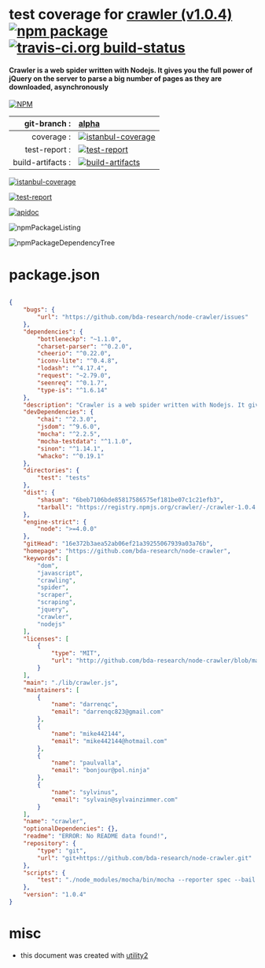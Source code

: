 # test coverage for  [crawler (v1.0.4)](https://github.com/bda-research/node-crawler)  [![npm package](https://img.shields.io/npm/v/npmtest-crawler.svg?style=flat-square)](https://www.npmjs.org/package/npmtest-crawler) [![travis-ci.org build-status](https://api.travis-ci.org/npmtest/node-npmtest-crawler.svg)](https://travis-ci.org/npmtest/node-npmtest-crawler)
#### Crawler is a web spider written with Nodejs. It gives you the full power of jQuery on the server to parse a big number of pages as they are downloaded, asynchronously

[![NPM](https://nodei.co/npm/crawler.png?downloads=true)](https://www.npmjs.com/package/crawler)

| git-branch : | [alpha](https://github.com/npmtest/node-npmtest-crawler/tree/alpha)|
|--:|:--|
| coverage : | [![istanbul-coverage](https://npmtest.github.io/node-npmtest-crawler/build/coverage.badge.svg)](https://npmtest.github.io/node-npmtest-crawler/build/coverage.html/index.html)|
| test-report : | [![test-report](https://npmtest.github.io/node-npmtest-crawler/build/test-report.badge.svg)](https://npmtest.github.io/node-npmtest-crawler/build/test-report.html)|
| build-artifacts : | [![build-artifacts](https://npmtest.github.io/node-npmtest-crawler/glyphicons_144_folder_open.png)](https://github.com/npmtest/node-npmtest-crawler/tree/gh-pages/build)|

[![istanbul-coverage](https://npmtest.github.io/node-npmtest-crawler/build/screenCapture.buildCustomOrg.browser.coverage.html.png)](https://npmtest.github.io/node-npmtest-crawler/build/coverage.html/index.html)

[![test-report](https://npmtest.github.io/node-npmtest-crawler/build/screenCapture.buildCustomOrg.browser.%252Fhome%252Ftravis%252Fbuild%252Fnpmtest%252Fnode-npmtest-crawler%252Ftmp%252Fbuild%252Ftest-report.html.png)](https://npmtest.github.io/node-npmtest-crawler/build/test-report.html)

[![apidoc](https://npmdoc.github.io/node-npmdoc-crawler/build/screenCapture.buildApidoc.browser.%252Fhome%252Ftravis%252Fbuild%252Fnpmdoc%252Fnode-npmdoc-crawler%252Ftmp%252Fbuild%252Fapidoc.html.png)](https://npmdoc.github.io/node-npmdoc-crawler/build/apidoc.html)

![npmPackageListing](https://npmtest.github.io/node-npmtest-crawler/build/screenCapture.npmPackageListing.svg)

![npmPackageDependencyTree](https://npmtest.github.io/node-npmtest-crawler/build/screenCapture.npmPackageDependencyTree.svg)



# package.json

```json

{
    "bugs": {
        "url": "https://github.com/bda-research/node-crawler/issues"
    },
    "dependencies": {
        "bottleneckp": "~1.1.0",
        "charset-parser": "^0.2.0",
        "cheerio": "^0.22.0",
        "iconv-lite": "^0.4.8",
        "lodash": "^4.17.4",
        "request": "~2.79.0",
        "seenreq": "^0.1.7",
        "type-is": "^1.6.14"
    },
    "description": "Crawler is a web spider written with Nodejs. It gives you the full power of jQuery on the server to parse a big number of pages as they are downloaded, asynchronously",
    "devDependencies": {
        "chai": "^2.3.0",
        "jsdom": "^9.6.0",
        "mocha": "^2.2.5",
        "mocha-testdata": "^1.1.0",
        "sinon": "^1.14.1",
        "whacko": "^0.19.1"
    },
    "directories": {
        "test": "tests"
    },
    "dist": {
        "shasum": "6beb7106bde85817586575ef181be07c1c21efb3",
        "tarball": "https://registry.npmjs.org/crawler/-/crawler-1.0.4.tgz"
    },
    "engine-strict": {
        "node": ">=4.0.0"
    },
    "gitHead": "16e372b3aea52ab06ef21a39255067939a03a76b",
    "homepage": "https://github.com/bda-research/node-crawler",
    "keywords": [
        "dom",
        "javascript",
        "crawling",
        "spider",
        "scraper",
        "scraping",
        "jquery",
        "crawler",
        "nodejs"
    ],
    "licenses": [
        {
            "type": "MIT",
            "url": "http://github.com/bda-research/node-crawler/blob/master/LICENSE.txt"
        }
    ],
    "main": "./lib/crawler.js",
    "maintainers": [
        {
            "name": "darrenqc",
            "email": "darrenqc823@gmail.com"
        },
        {
            "name": "mike442144",
            "email": "mike442144@hotmail.com"
        },
        {
            "name": "paulvalla",
            "email": "bonjour@pol.ninja"
        },
        {
            "name": "sylvinus",
            "email": "sylvain@sylvainzimmer.com"
        }
    ],
    "name": "crawler",
    "optionalDependencies": {},
    "readme": "ERROR: No README data found!",
    "repository": {
        "type": "git",
        "url": "git+https://github.com/bda-research/node-crawler.git"
    },
    "scripts": {
        "test": "./node_modules/mocha/bin/mocha --reporter spec --bail --timeout 10000 tests/*.js"
    },
    "version": "1.0.4"
}
```



# misc
- this document was created with [utility2](https://github.com/kaizhu256/node-utility2)
